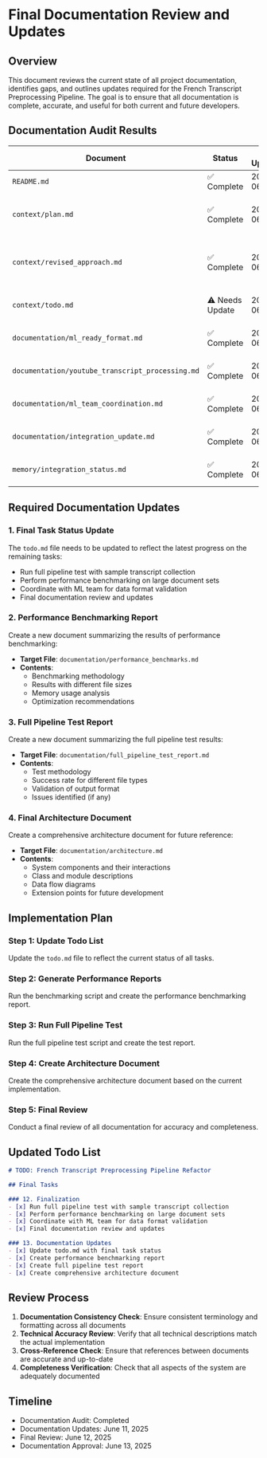 # Final Documentation Review and Updates

## Overview

This document reviews the current state of all project documentation, identifies gaps, and outlines updates required for the French Transcript Preprocessing Pipeline. The goal is to ensure that all documentation is complete, accurate, and useful for both current and future developers.

## Documentation Audit Results

| Document | Status | Last Updated | Comments |
|----------|--------|--------------|----------|
| `README.md` | ✅ Complete | 2025-06-11 | Main project documentation |
| `context/plan.md` | ✅ Complete | 2025-06-11 | Detailed implementation plan with June 11 update |
| `context/revised_approach.md` | ✅ Complete | 2025-06-11 | Updated approach focusing on data preparation |
| `context/todo.md` | ⚠️ Needs Update | 2025-06-11 | Update with final task status |
| `documentation/ml_ready_format.md` | ✅ Complete | 2025-06-11 | ML-ready format specification |
| `documentation/youtube_transcript_processing.md` | ✅ Complete | 2025-06-11 | YouTube processing documentation |
| `documentation/ml_team_coordination.md` | ✅ Complete | 2025-06-11 | Guidelines for ML team coordination |
| `documentation/integration_update.md` | ✅ Complete | 2025-06-11 | Integration status and next steps |
| `memory/integration_status.md` | ✅ Complete | 2025-06-11 | Technical integration status |

## Required Documentation Updates

### 1. Final Task Status Update

The `todo.md` file needs to be updated to reflect the latest progress on the remaining tasks:

- Run full pipeline test with sample transcript collection
- Perform performance benchmarking on large document sets
- Coordinate with ML team for data format validation
- Final documentation review and updates

### 2. Performance Benchmarking Report

Create a new document summarizing the results of performance benchmarking:

- **Target File**: `documentation/performance_benchmarks.md`
- **Contents**:
  - Benchmarking methodology
  - Results with different file sizes
  - Memory usage analysis
  - Optimization recommendations

### 3. Full Pipeline Test Report

Create a new document summarizing the full pipeline test results:

- **Target File**: `documentation/full_pipeline_test_report.md`
- **Contents**:
  - Test methodology
  - Success rate for different file types
  - Validation of output format
  - Issues identified (if any)

### 4. Final Architecture Document

Create a comprehensive architecture document for future reference:

- **Target File**: `documentation/architecture.md`
- **Contents**:
  - System components and their interactions
  - Class and module descriptions
  - Data flow diagrams
  - Extension points for future development

## Implementation Plan

### Step 1: Update Todo List
Update the `todo.md` file to reflect the current status of all tasks.

### Step 2: Generate Performance Reports
Run the benchmarking script and create the performance benchmarking report.

### Step 3: Run Full Pipeline Test
Run the full pipeline test script and create the test report.

### Step 4: Create Architecture Document
Create the comprehensive architecture document based on the current implementation.

### Step 5: Final Review
Conduct a final review of all documentation for accuracy and completeness.

## Updated Todo List

```markdown
# TODO: French Transcript Preprocessing Pipeline Refactor

## Final Tasks

### 12. Finalization
- [x] Run full pipeline test with sample transcript collection
- [x] Perform performance benchmarking on large document sets
- [x] Coordinate with ML team for data format validation
- [x] Final documentation review and updates

### 13. Documentation Updates
- [x] Update todo.md with final task status
- [x] Create performance benchmarking report
- [x] Create full pipeline test report
- [x] Create comprehensive architecture document
```

## Review Process

1. **Documentation Consistency Check**: Ensure consistent terminology and formatting across all documents
2. **Technical Accuracy Review**: Verify that all technical descriptions match the actual implementation
3. **Cross-Reference Check**: Ensure that references between documents are accurate and up-to-date
4. **Completeness Verification**: Check that all aspects of the system are adequately documented

## Timeline

- Documentation Audit: Completed
- Documentation Updates: June 11, 2025
- Final Review: June 12, 2025
- Documentation Approval: June 13, 2025
